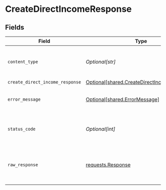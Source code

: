 # CreateDirectIncomeResponse


## Fields

| Field                                                                                                | Type                                                                                                 | Required                                                                                             | Description                                                                                          |
| ---------------------------------------------------------------------------------------------------- | ---------------------------------------------------------------------------------------------------- | ---------------------------------------------------------------------------------------------------- | ---------------------------------------------------------------------------------------------------- |
| `content_type`                                                                                       | *Optional[str]*                                                                                      | :heavy_check_mark:                                                                                   | HTTP response content type for this operation                                                        |
| `create_direct_income_response`                                                                      | [Optional[shared.CreateDirectIncomeResponse]](undefined/models/shared/createdirectincomeresponse.md) | :heavy_minus_sign:                                                                                   | Success                                                                                              |
| `error_message`                                                                                      | [Optional[shared.ErrorMessage]](undefined/models/shared/errormessage.md)                             | :heavy_minus_sign:                                                                                   | The request made is not valid.                                                                       |
| `status_code`                                                                                        | *Optional[int]*                                                                                      | :heavy_check_mark:                                                                                   | HTTP response status code for this operation                                                         |
| `raw_response`                                                                                       | [requests.Response](https://requests.readthedocs.io/en/latest/api/#requests.Response)                | :heavy_minus_sign:                                                                                   | Raw HTTP response; suitable for custom response parsing                                              |